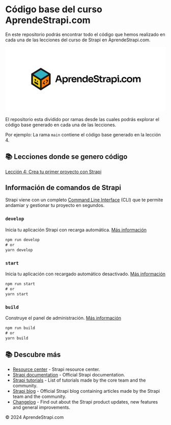 # Código base del curso AprendeStrapi.com

En este repositorio podrás encontrar todo el código que hemos realizado en cada una de las lecciones del curso de Strapi en AprendeStrapi.com.

![Thumbnail](./.docs/thumbnail.jpg)

El repositorio esta dividido por ramas desde las cuales podrás explorar el código base generado en cada una de las lecciones.

Por ejemplo: La rama `main` contiene el código base generado en la lección 4.

## 📚 Lecciones donde se genero código

[Lección 4: Crea tu primer proyecto con Strapi](https://github.com/aprende-strapi/codebase)

## Información de comandos de Strapi

Strapi viene con un completo [Command Line Interface](https://docs.strapi.io/dev-docs/cli) (CLI) que te permite andamiar y gestionar tu proyecto en segundos.

### `develop`

Inicia tu aplicación Strapi con recarga automática. [Más información](https://docs.strapi.io/dev-docs/cli#strapi-develop)

```
npm run develop
# or
yarn develop
```

### `start`

Inicia tu aplicación con recargado automático desactivado. [Más información](https://docs.strapi.io/dev-docs/cli#strapi-start)

```
npm run start
# or
yarn start
```

### `build`

Construye el panel de administración. [Más información](https://docs.strapi.io/dev-docs/cli#strapi-build)

```
npm run build
# or
yarn build
```

## 📚 Descubre más

- [Resource center](https://strapi.io/resource-center) - Strapi resource center.
- [Strapi documentation](https://docs.strapi.io) - Official Strapi documentation.
- [Strapi tutorials](https://strapi.io/tutorials) - List of tutorials made by the core team and the community.
- [Strapi blog](https://strapi.io/blog) - Official Strapi blog containing articles made by the Strapi team and the community.
- [Changelog](https://strapi.io/changelog) - Find out about the Strapi product updates, new features and general improvements.

&copy; 2024 AprendeStrapi.com
